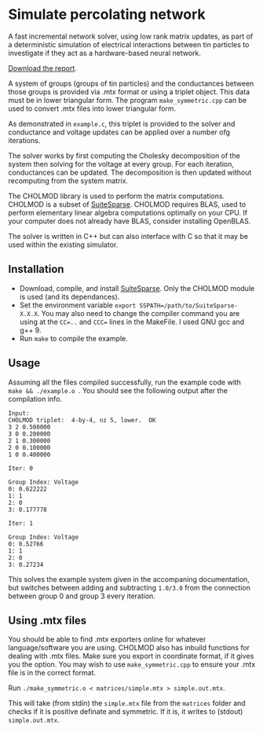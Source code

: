 # Simulate percolating network

A fast incremental network solver, using low rank matrix updates, as part of a deterministic simulation of electrical interactions between tin particles to investigate if they act as a hardware-based neural network.

[Download the report](Low_rank_updates.pdf).

A system of groups (groups of tin particles) and the conductances between those groups is provided via .mtx format or using a triplet object. This data must be in lower triangular form. The program `make_symmetric.cpp` can be used to convert .mtx files into lower triangular form.

As demonstrated in `example.c`, this triplet is provided to the solver and conductance and voltage updates can be applied over a number ofg iterations.

The solver works by first computing the Cholesky decomposition of the system then solving for the voltage at every group. For each iteration, conductances can be updated. The decomposition is then updated without recomputing from the system matrix.

The CHOLMOD library is used to perform the matrix computations. CHOLMOD is a subset of [SuiteSparse](http://faculty.cse.tamu.edu/davis/suitesparse.html). CHOLMOD requires BLAS, used to perform elementary linear algebra computations optimally on your CPU. If your computer does not already have BLAS, consider installing OpenBLAS.

The solver is written in C++ but can also interface with C so that it may be used within the existing simulator.

## Installation

* Download, compile, and install [SuiteSparse](http://faculty.cse.tamu.edu/davis/suitesparse.html). Only the CHOLMOD module is used (and its dependances).
* Set the environment variable `export SSPATH=/path/to/SuiteSparse-X.X.X`. You may also need to change the compiler command you are using at the `CC=..` and `CCC=` lines in the MakeFile. I used GNU gcc and g++ 9.
* Run `make` to compile the example.

## Usage
Assuming all the files compiled successfully, run the example code with `make && ./example.o `. You should see the following output after the compilation info.

```
Input:
CHOLMOD triplet:  4-by-4, nz 5, lower.  OK
3 2 0.500000
3 0 0.200000
2 1 0.300000
2 0 0.100000
1 0 0.400000

Iter: 0

Group Index: Voltage
0: 0.622222
1: 1
2: 0
3: 0.177778

Iter: 1

Group Index: Voltage
0: 0.52766
1: 1
2: 0
3: 0.27234
```
This solves the example system given in the accompaning documentation, but switches between adding and subtracting `1.0/3.0` from the connection between group 0 and group 3 every iteration.

## Using .mtx files
You should be able to find .mtx exporters online for whatever language/software you are using. CHOLMOD also has inbuild functions for dealing with .mtx files. Make sure you export in coordinate format, if it gives you the option. You may wish to use `make_symmetric.cpp` to ensure your .mtx file is in the correct format.

Run `./make_symmetric.o < matrices/simple.mtx > simple.out.mtx`.

This will take (from stdin) the `simple.mtx` file from the `matrices` folder and checks if it is positive definate and symmetric. If it is, it writes to (stdout) `simple.out.mtx`.
